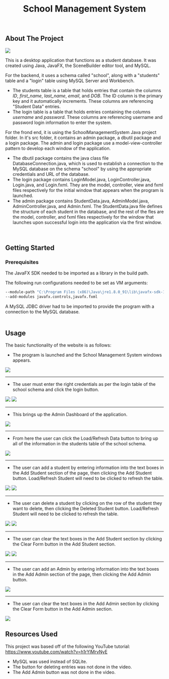  <h1 align="center">School Management System</h1>

 <br>

## About The Project

<img src = "screenshots/loaded_page.PNG">

This is a desktop application that functions as a student database. It was created using Java, JavaFX, the SceneBuilder editor tool, and MySQL.

For the backend, it uses a schema called "school", along with a "students" table and a "login" table using MySQL Server and Workbench.
* The students table is a table that holds entries that contain the columns <i>ID</i>, <i>first_name</i>, <i>last_name</i>, <i>email</i>, and <i>DOB</i>. The ID column is the primary key and it automatically increments. These columns are referencing "Student Data" entries.
* The login table is a table that holds entries containing the columns <i>username</i> and <i>password</i>. These columns are referencing username and password login information to enter the system.

For the frond end, it is using the SchoolManagementSystem Java project folder. In it's src folder, it contains an admin package, a dbutil package and a login package. The admin and login package use a model-view-controller pattern to develop each window of the application.
* The dbutil package contains the java class file DatabaseConnection.java, which is used to establish a connection to the MySQL database on the schema "school" by using the appropriate credentials and URL of the database.
* The login package contains LoginModel.java, LoginController.java, Login.java, and Login.fxml. They are the model, controller, view and fxml files respectively for the initial window that appears when the program is launched.
* The admin package contains StudentData.java, AdminModel.java, AdminController.java, and Admin.fxml. The StudentData.java file defines the structure of each student in the database, and the rest of the fles are the model, controller, and fxml files respectively for the window that launches upon successful login into the application via the first window.
<br>

## Getting Started

### Prerequisites
The JavaFX SDK needed to be imported as a library in the build path.

The following run configurations needed to be set as VM arguments:
```sh
--module-path "C:\Program Files (x86)\Java\jre1.8.0_91\lib\javafx-sdk-15.0.1\lib" 
--add-modules javafx.controls,javafx.fxml
```

A MySQL JDBC driver had to be imported to provide the program with a connection to the MySQL database.
<br>
<br>

## Usage
The basic functionality of the website is as follows:

* The program is launched and the School Management System windows appears.

<img src = "screenshots/login_page.PNG">

<hr>

* The user must enter the right credentials as per the login table of the school schema and click the login button.

<img src = "screenshots/wrong_login.PNG">
<img src = "screenshots/correct_login.PNG">

<hr>

* This brings up the Admin Dashboard of the application.

<img src = "screenshots/admin_page.PNG">

<hr>

* From here the user can click the Load/Refresh Data button to bring up all of the information in the students table of the school schema.

<img src = "screenshots/loaded_page.PNG">

<hr>

* The user can add a student by entering information into the text boxes in the Add Student section of the page, then clicking the Add Student button. Load/Refresh Student will need to be clicked to refresh the table.

<img src = "screenshots/add_student1.PNG">
<img src = "screenshots/add_student2.PNG">

<hr>

* The user can delete a student by clicking on the row of the student they want to delete, then clicking the Deleted Student button. Load/Refresh Student will need to be clicked to refresh the table.

<img src = "screenshots/delete_student1.PNG">
<img src = "screenshots/delete_student2.PNG">

<hr>

* The user can clear the text boxes in the Add Student section by clicking the Clear Form button in the Add Student section.

<img src = "screenshots/clear_student_form1.PNG">
<img src = "screenshots/clear_student_form2.PNG">

<hr>

* The user can add an Admin by entering information into the text boxes in the Add Admin section of the page, then clicking the Add Admin button.

<img src = "screenshots/add_admin.PNG">

<hr>

* The user can clear the text boxes in the Add Admin section by clicking the Clear Form button in the Add Admin section.

<img src = "screenshots/clear_admin_form.PNG">
<br>

## Resources Used

This project was based off of the following YouTube tutorial: https://www.youtube.com/watch?v=h1rYlMrvNyE
* MySQL was used instead of SQLite.
* The button for deleting entries was not done in the video.
* The Add Admin button was not done in the video.
